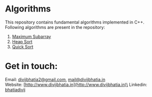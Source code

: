 # Algorithms
This repository contains fundamental algorithms implemented in C++.
Following algorithms are present in the repository:
 1. [Maximum Subarray](https://github.com/bhatiadivij/Algorithms/blob/master/maximum_subarray.cpp)
 2. [Heap Sort](https://github.com/bhatiadivij/Algorithms/blob/master/heapsort.cpp)
 3. [Quick Sort](https://github.com/bhatiadivij/Algorithms/blob/master/quicksort.cpp)

# Get in touch:
Email: [divijbhatia2@gmail.com](mailto:divijbhatia2@gmail.com), [mail@divijbhatia.in](mailto:mail@divijbhatia.in)     
Website: [http://www.divijbhatia.in](http://www.divijbhatia.in)\
Linkedin:  [bhatiadivij](https://www.linkedin.com/in/bhatiadivij)
